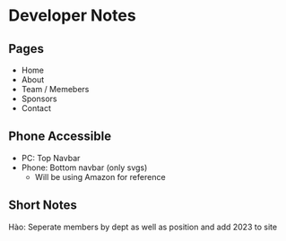 # Developer Notes

## Pages
- Home
- About
- Team / Memebers
- Sponsors
- Contact

## Phone Accessible
- PC: Top Navbar
- Phone: Bottom navbar (only svgs)
  - Will be using Amazon for reference

## Short Notes
  
Hào: Seperate members by dept as well as position and add 2023 to site